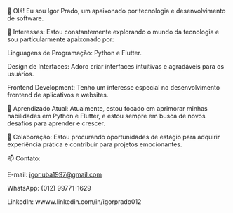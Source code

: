 👋 Olá! Eu sou Igor Prado, um apaixonado por tecnologia e desenvolvimento de software.

🔭 Interesses: Estou constantemente explorando o mundo da tecnologia e sou particularmente apaixonado por:

Linguagens de Programação: Python e Flutter.

Design de Interfaces: Adoro criar interfaces intuitivas e agradáveis para os usuários.

Frontend Development: Tenho um interesse especial no desenvolvimento frontend de aplicativos e websites.

🌱 Aprendizado Atual: Atualmente, estou focado em aprimorar minhas habilidades em Python e Flutter, e estou sempre em busca de novos desafios para aprender e crescer.

💼 Colaboração: Estou procurando oportunidades de estágio para adquirir experiência prática e contribuir para projetos emocionantes.

📫 Contato:

E-mail: igor.uba1997@gmail.com

WhatsApp: (012) 99771-1629

LinkedIn: wwww.linkedin.com/in/igorprado012

